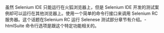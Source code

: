 虽然 Selenium IDE 只能运行在火狐浏览器上，但是 Selenium IDE 开发的测试案例却可以运行在其他浏览器上。使用一个简单的命令行接口来调用 Selenium RC 服务器。这个话题在Selenium RC 运行 Selenese 测试部分章节有介绍。-htmlSuite 命令行选项是跟这个特定功能相关的。

